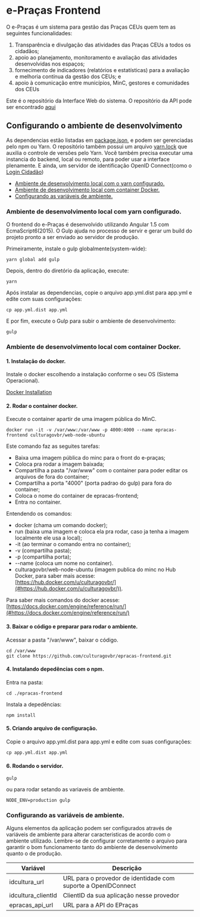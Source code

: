 # e-Praças Frontend

O e-Praças é um sistema para gestão das Praças CEUs quem tem as seguintes funcionalidades: 
1. Transparência e divulgação das atividades das Praças CEUs a todos os cidadãos; 
2. apoio ao planejamento, monitoramento e avaliação das atividades desenvolvidas nos espaços; 
3. fornecimento de indicadores (relatórios e estatísticas) para a avaliação e melhoria contínua da gestão dos CEUs; e 
4. apoio à comunicação entre municípios, MinC, gestores e comunidades dos CEUs

Este é o repositório da Interface Web do sistema. O repositório da API pode ser encontrado [aqui](https://github.com/culturagovbr/epracas-backend)

## Configurando o ambiente de desenvolvimento
As dependencias estão listadas em [package.json](package.json), e podem ser gerenciadas pelo npm ou Yarn. O repositório também possui um arquivo [yarn.lock](yarn.lock) que auxilia o controle de versões pelo Yarn. Você também precisa executar uma instancia do backend, local ou remoto, para poder usar a interface plenamente. E ainda, um servidor de identificação OpenID Connect(como o [Login Cidadão](http://github.com/redelivre/login-cidadao))

- [Ambiente de desenvolvimento local com o yarn configurado.](#ambiente-de-desenvolvimento-local-com-yarn-configurado)
- [Ambiente de desenvolvimento local com container Docker.](#ambiente-de-desenvolvimento-local-com-container-docker)
- [Configurando as variáveis de ambiente.](#configurando-as-variáveis-de-ambiente)

### Ambiente de desenvolvimento local com yarn configurado.
O frontend do e-Praças é desenvolvido utilizando Angular 1.5 com EcmaScript6(2015). O Gulp ajuda no processo de servir e gerar um build do projeto pronto a ser enviado ao servidor de produção.

Primeiramente, instale o gulp globalmente(system-wide):
```
yarn global add gulp
```

Depois, dentro do diretório da aplicação, execute:
```
yarn
```

Após instalar as dependencias, copie o arquivo app.yml.dist para app.yml e edite com suas configurações:
```
cp app.yml.dist app.yml
```

E por fim, execute o Gulp para subir o ambiente de desenvolvimento:
```
gulp
```

### Ambiente de desenvolvimento local com container Docker.

#### 1. Instalação do docker.
Instale o docker escolhendo a instalação conforme o seu OS (Sistema Operacional).

[Docker Installation](https://docs.docker.com/engine/installation/) 
    
#### 2. Rodar o container docker.
Execute o container apartir de uma imagem pública do MinC.

    docker run -it -v /var/www:/var/www -p 4000:4000 --name epracas-frontend culturagovbr/web-node-ubuntu

Este comando faz as seguites tarefas:
- Baixa uma imagem pública do minc para o front do e-praças;
- Coloca pra rodar a imagem baixada;
- Compartilha a pasta "/var/www" com o container para poder editar os arquivos de fora do container;
- Compartilha a porta "4000" (porta padrao do gulp) para fora do container;
- Coloca o nome do container de epracas-frontend;
- Entra no container.

Entendendo os comandos:
- docker (chama um comando docker);
- run (baixa uma imagem e coloca ela pra rodar, caso ja tenha a imagem localmente ele usa a local);
- -it (ao terminar o comando entra no container);
- -v (compartilha pasta);
- -p (compartilha porta);
- --name (coloca um nome no container).
- culturagovbr/web-node-ubuntu (imagem publica do minc no Hub Docker, para saber mais acesse: [https://hub.docker.com/u/culturagovbr/](#https://hub.docker.com/u/culturagovbr/)).

Para saber mais comandos do docker acesse: [https://docs.docker.com/engine/reference/run/](#https://docs.docker.com/engine/reference/run/)

#### 3. Baixar o código e preparar para rodar o ambiente.

Acessar a pasta "/var/www", baixar o código.

    cd /var/www 
    git clone https://github.com/culturagovbr/epracas-frontend.git


#### 4. Instalando depedências com o npm.

Entra na pasta:
    
    cd ./epracas-frontend
    
Instala a depedências:

    npm install

#### 5. Criando arquivo de configuração. 
Copie o arquivo app.yml.dist para app.yml e edite com suas configurações:

    cp app.yml.dist app.yml
        
#### 6. Rodando o servidor.

    gulp
ou para rodar setando as variaveis de ambiente.

    NODE_ENV=production gulp
    
### Configurando as variáveis de ambiente.
Alguns elementos da aplicação podem ser configurados através de variáveis de ambiente para alterar caracteristicas de acordo com o ambiente utilizado. Lembre-se de configurar corretamente o arquivo para garantir o bom funcionamento tanto do ambiente de desenvolvimento quanto o de produção.

| Variável      | Descrição |
|---------------|-----------|
|idcultura_url  | URL para o provedor de identidade com suporte a OpenIDConnect |
|idcultura_clientId | ClientID da sua aplicação nesse provedor |
|epracas_api_url | URL para a API do EPraças |
